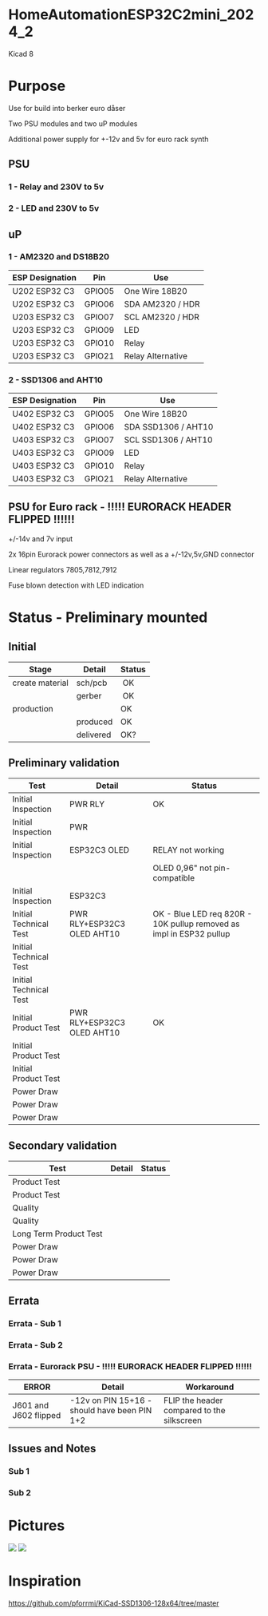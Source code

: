 # HomeAutomationESP32C2mini_2024_2

 Kicad 8

# Purpose
Use for build into berker euro dåser

Two PSU modules and two uP modules

Additional power supply for +-12v and 5v for euro rack synth

## PSU
### 1 - Relay and 230V to 5v
### 2 - LED and 230V to 5v
## uP
### 1 - AM2320 and DS18B20
| ESP Designation  | Pin | Use |
| ------------- | ------------- | ------------- |
| U202 ESP32 C3 | GPIO05 | One Wire 18B20 |
| U202 ESP32 C3 | GPIO06 | SDA AM2320 / HDR |
| U203 ESP32 C3 | GPIO07 | SCL AM2320 / HDR |
| U203 ESP32 C3 | GPIO09 | LED |
| U203 ESP32 C3 | GPIO10 | Relay |
| U203 ESP32 C3 | GPIO21 | Relay Alternative |

### 2 - SSD1306 and AHT10
| ESP Designation  | Pin | Use |
| ------------- | ------------- | ------------- |
| U402 ESP32 C3 | GPIO05 | One Wire 18B20 |
| U402 ESP32 C3 | GPIO06 | SDA SSD1306 / AHT10 |
| U403 ESP32 C3 | GPIO07 | SCL SSD1306 / AHT10 |
| U403 ESP32 C3 | GPIO09 | LED |
| U403 ESP32 C3 | GPIO10 | Relay |
| U403 ESP32 C3 | GPIO21 | Relay Alternative |

## PSU for Euro rack - !!!!! EURORACK HEADER FLIPPED !!!!!!
+/-14v and 7v input

2x 16pin Eurorack power connectors as well as a +/-12v,5v,GND connector

Linear regulators 7805,7812,7912

Fuse blown detection with LED indication

# Status - Preliminary mounted
## Initial 
| Stage  | Detail | Status |
| ------------- | ------------- | ------------- |
| create material  | sch/pcb | OK  |
| | gerber | OK |
| production  |   | OK |
|  | produced | OK |
|  | delivered | OK? |
## Preliminary validation
| Test  | Detail | Status |
| ------------- | ------------- | ------------- |
| Initial Inspection | PWR RLY | OK |
| Initial Inspection | PWR |  |
| Initial Inspection | ESP32C3 OLED| RELAY not working |
|  | | OLED 0,96" not pin-compatible |
| Initial Inspection | ESP32C3 |  |
| Initial Technical Test | PWR RLY+ESP32C3 OLED AHT10 | OK - Blue LED req 820R - 10K pullup removed as impl in ESP32 pullup |
| Initial Technical Test |  |  |
| Initial Technical Test |  |  |
| Initial Product Test | PWR RLY+ESP32C3 OLED AHT10 | OK |
| Initial Product Test |  |  |
| Initial Product Test |  |  |
| Power Draw |  |  |
| Power Draw |  |  |
| Power Draw |  |  |

## Secondary validation
| Test  | Detail | Status |
| ------------- | ------------- |------------- |
| Product Test |  | |
| Product Test |  |  |
| Quality | | |
| Quality | | |
| Long Term Product Test |  |  |
| Power Draw |  |  |
| Power Draw |  |  |
| Power Draw |  |  |

## Errata
### Errata - Sub 1
### Errata - Sub 2
### Errata - Eurorack PSU - !!!!! EURORACK HEADER FLIPPED !!!!!!
| ERROR  | Detail | Workaround |
| ------------- | ------------- |------------- |
| J601 and J602 flipped | -12v on PIN 15+16 - should have been PIN 1+2 | FLIP the header compared to the silkscreen |

## Issues and Notes
### Sub 1
### Sub 2

# Pictures
![](HomeAutomationESP32C2mini_2024_2.jpg)
![](PowerSupply_Assembley.jpg)
![]()
![]()

# Inspiration
https://github.com/pforrmi/KiCad-SSD1306-128x64/tree/master
